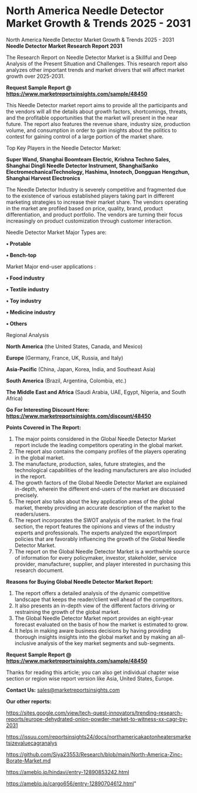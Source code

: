 # North America Needle Detector Market Growth & Trends 2025 - 2031
North America Needle Detector Market Growth & Trends 2025 - 2031
<strong>Needle Detector Market Research Report 2031</strong>

The Research Report on Needle Detector Market is a Skillful and Deep Analysis of the Present Situation and Challenges. This research report also analyzes other important trends and market drivers that will affect market growth over 2025-2031.

<strong>Request Sample Report @ <a href=https://www.marketreportsinsights.com/sample/48450>https://www.marketreportsinsights.com/sample/48450</a></strong>

This Needle Detector market report aims to provide all the participants and the vendors will all the details about growth factors, shortcomings, threats, and the profitable opportunities that the market will present in the near future. The report also features the revenue share, industry size, production volume, and consumption in order to gain insights about the politics to contest for gaining control of a large portion of the market share.

Top Key Players in the Needle Detector Market:

<strong>Super Wand, Shanghai Boomteam Electric, Krishna Techno Sales, Shanghai Dingli Needle Detector Instrument, ShanghaiSanko ElectromechanicalTechnology, Hashima, Innotech, Dongguan Hengzhun, Shanghai Harvest Electronics</strong>

The Needle Detector Industry is severely competitive and fragmented due to the existence of various established players taking part in different marketing strategies to increase their market share. The vendors operating in the market are profiled based on price, quality, brand, product differentiation, and product portfolio. The vendors are turning their focus increasingly on product customization through customer interaction.

Needle Detector Market Major Types are:

<strong>•  Protable

•  Bench-top</strong>

Market Major end-user applications :

<strong>•  Food industry

•  Textile industry

•  Toy industry

•  Medicine industry

•  Others</strong>

Regional Analysis

</u><strong><b>North America</b></strong> (the United States, Canada, and Mexico)

<strong><b>Europe </b></strong>(Germany, France, UK, Russia, and Italy)

<strong><b>Asia-Pacific</b></strong> (China, Japan, Korea, India, and Southeast Asia)

<strong><b>South America</b></strong> (Brazil, Argentina, Colombia, etc.)

<strong><b>The Middle East and Africa</b></strong> (Saudi Arabia, UAE, Egypt, Nigeria, and South Africa)

<strong>Go For Interesting Discount Here: <a href=https://www.marketreportsinsights.com/discount/48450>https://www.marketreportsinsights.com/discount/48450</a></strong>

<strong>Points Covered in The Report:</strong>
<ol>
  <li>The major points considered in the Global Needle Detector Market report include the leading competitors operating in the global market.</li>
  <li>The report also contains the company profiles of the players operating in the global market.</li>
  <li>The manufacture, production, sales, future strategies, and the technological capabilities of the leading manufacturers are also included in the report.</li>
  <li>The growth factors of the Global Needle Detector Market are explained in-depth, wherein the different end-users of the market are discussed precisely.</li>
  <li>The report also talks about the key application areas of the global market, thereby providing an accurate description of the market to the readers/users.</li>
  <li>The report incorporates the SWOT analysis of the market. In the final section, the report features the opinions and views of the industry experts and professionals. The experts analyzed the export/import policies that are favorably influencing the growth of the Global Needle Detector Market.</li>
  <li>The report on the Global Needle Detector Market is a worthwhile source of information for every policymaker, investor, stakeholder, service provider, manufacturer, supplier, and player interested in purchasing this research document.</li>
</ol>
<strong>Reasons for Buying Global Needle Detector Market Report:</strong>

<ol>
  <li>The report offers a detailed analysis of the dynamic competitive landscape that keeps the reader/client well ahead of the competitors.</li>
  <li>It also presents an in-depth view of the different factors driving or restraining the growth of the global market.</li>
  <li>The Global Needle Detector Market report provides an eight-year forecast evaluated on the basis of how the market is estimated to grow.</li>
  <li>It helps in making aware business decisions by having providing thorough insights insights into the global market and by making an all-inclusive analysis of the key market segments and sub-segments.</li>
</ol>
<strong>Request Sample Report @ <a href=https://www.marketreportsinsights.com/sample/48450>https://www.marketreportsinsights.com/sample/48450</a></strong>


Thanks for reading this article; you can also get individual chapter wise section or region wise report version like Asia, United States, Europe.

<strong>Contact Us:</strong>
sales@marketreportsinsights.com

<strong>Our other reports:</strong>

<a href=https://sites.google.com/view/tech-quest-innovators/trending-research-reports/europe-dehydrated-onion-powder-market-to-witness-xx-cagr-by-2031>https://sites.google.com/view/tech-quest-innovators/trending-research-reports/europe-dehydrated-onion-powder-market-to-witness-xx-cagr-by-2031</a>

<a href=https://issuu.com/reportsinsights24/docs/northamericakaptonheatersmarketsizevaluecagranalys>https://issuu.com/reportsinsights24/docs/northamericakaptonheatersmarketsizevaluecagranalys</a>

<a href=https://github.com/Siya23553/Research/blob/main/North-America-Zinc-Borate-Market.md>https://github.com/Siya23553/Research/blob/main/North-America-Zinc-Borate-Market.md</a>

<a href=https://ameblo.jp/hindavi/entry-12890853242.html>https://ameblo.jp/hindavi/entry-12890853242.html</a>

<a href=https://ameblo.jp/cargo656/entry-12890704612.html>https://ameblo.jp/cargo656/entry-12890704612.html</a>"
